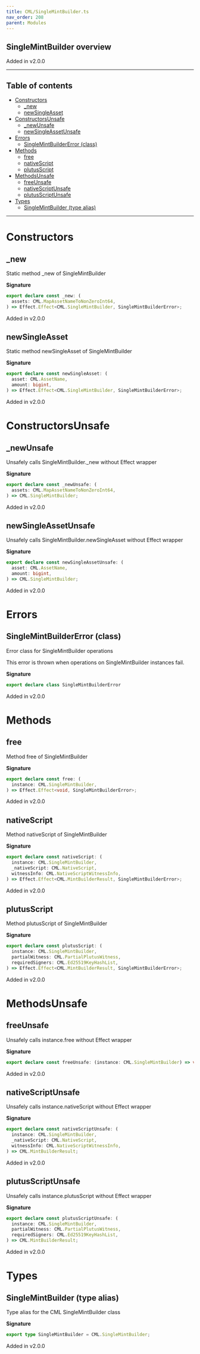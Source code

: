 ```yaml
---
title: CML/SingleMintBuilder.ts
nav_order: 208
parent: Modules
---
```


## SingleMintBuilder overview

Added in v2.0.0

---

<h2 class="text-delta">Table of contents</h2>

- [Constructors](#constructors)
  - [\_new](#_new)
  - [newSingleAsset](#newsingleasset)
- [ConstructorsUnsafe](#constructorsunsafe)
  - [\_newUnsafe](#_newunsafe)
  - [newSingleAssetUnsafe](#newsingleassetunsafe)
- [Errors](#errors)
  - [SingleMintBuilderError (class)](#singlemintbuildererror-class)
- [Methods](#methods)
  - [free](#free)
  - [nativeScript](#nativescript)
  - [plutusScript](#plutusscript)
- [MethodsUnsafe](#methodsunsafe)
  - [freeUnsafe](#freeunsafe)
  - [nativeScriptUnsafe](#nativescriptunsafe)
  - [plutusScriptUnsafe](#plutusscriptunsafe)
- [Types](#types)
  - [SingleMintBuilder (type alias)](#singlemintbuilder-type-alias)

---

# Constructors

## \_new

Static method \_new of SingleMintBuilder

**Signature**

```ts
export declare const _new: (
  assets: CML.MapAssetNameToNonZeroInt64,
) => Effect.Effect<CML.SingleMintBuilder, SingleMintBuilderError>;
```

Added in v2.0.0

## newSingleAsset

Static method newSingleAsset of SingleMintBuilder

**Signature**

```ts
export declare const newSingleAsset: (
  asset: CML.AssetName,
  amount: bigint,
) => Effect.Effect<CML.SingleMintBuilder, SingleMintBuilderError>;
```

Added in v2.0.0

# ConstructorsUnsafe

## \_newUnsafe

Unsafely calls SingleMintBuilder.\_new without Effect wrapper

**Signature**

```ts
export declare const _newUnsafe: (
  assets: CML.MapAssetNameToNonZeroInt64,
) => CML.SingleMintBuilder;
```

Added in v2.0.0

## newSingleAssetUnsafe

Unsafely calls SingleMintBuilder.newSingleAsset without Effect wrapper

**Signature**

```ts
export declare const newSingleAssetUnsafe: (
  asset: CML.AssetName,
  amount: bigint,
) => CML.SingleMintBuilder;
```

Added in v2.0.0

# Errors

## SingleMintBuilderError (class)

Error class for SingleMintBuilder operations

This error is thrown when operations on SingleMintBuilder instances fail.

**Signature**

```ts
export declare class SingleMintBuilderError
```

Added in v2.0.0

# Methods

## free

Method free of SingleMintBuilder

**Signature**

```ts
export declare const free: (
  instance: CML.SingleMintBuilder,
) => Effect.Effect<void, SingleMintBuilderError>;
```

Added in v2.0.0

## nativeScript

Method nativeScript of SingleMintBuilder

**Signature**

```ts
export declare const nativeScript: (
  instance: CML.SingleMintBuilder,
  _nativeScript: CML.NativeScript,
  witnessInfo: CML.NativeScriptWitnessInfo,
) => Effect.Effect<CML.MintBuilderResult, SingleMintBuilderError>;
```

Added in v2.0.0

## plutusScript

Method plutusScript of SingleMintBuilder

**Signature**

```ts
export declare const plutusScript: (
  instance: CML.SingleMintBuilder,
  partialWitness: CML.PartialPlutusWitness,
  requiredSigners: CML.Ed25519KeyHashList,
) => Effect.Effect<CML.MintBuilderResult, SingleMintBuilderError>;
```

Added in v2.0.0

# MethodsUnsafe

## freeUnsafe

Unsafely calls instance.free without Effect wrapper

**Signature**

```ts
export declare const freeUnsafe: (instance: CML.SingleMintBuilder) => void;
```

Added in v2.0.0

## nativeScriptUnsafe

Unsafely calls instance.nativeScript without Effect wrapper

**Signature**

```ts
export declare const nativeScriptUnsafe: (
  instance: CML.SingleMintBuilder,
  _nativeScript: CML.NativeScript,
  witnessInfo: CML.NativeScriptWitnessInfo,
) => CML.MintBuilderResult;
```

Added in v2.0.0

## plutusScriptUnsafe

Unsafely calls instance.plutusScript without Effect wrapper

**Signature**

```ts
export declare const plutusScriptUnsafe: (
  instance: CML.SingleMintBuilder,
  partialWitness: CML.PartialPlutusWitness,
  requiredSigners: CML.Ed25519KeyHashList,
) => CML.MintBuilderResult;
```

Added in v2.0.0

# Types

## SingleMintBuilder (type alias)

Type alias for the CML SingleMintBuilder class

**Signature**

```ts
export type SingleMintBuilder = CML.SingleMintBuilder;
```

Added in v2.0.0
